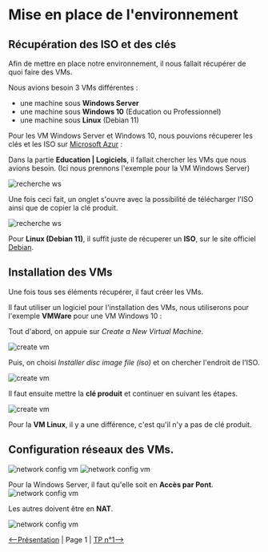 # Mise en place de l'environnement

## Récupération des ISO et des clés

Afin de mettre en place notre environnement, il nous fallait récupérer de quoi faire des VMs.

Nous avions besoin 3 VMs différentes :
- une machine sous **Windows Server**
- une machine sous **Windows 10** (Education ou Professionnel) 
- une machine sous **Linux** (Debian 11)

Pour les VM Windows Server et Windows 10, nous pouvions récuperer les clés et les ISO sur [Microsoft Azur](https://portal.azure.com/?Microsoft_Azure_Education_correlationId=622a7312-a981-4b4f-927c-a746d7804853#blade/Microsoft_Azure_Education/EducationMenuBlade/software) :

Dans la partie **Education \| Logiciels**, il fallait chercher les VMs que nous avions besoin. (Ici nous prennons l'exemple pour la VM Windows Server)

![recherche ws](./img/2022-01-29-183056.jpg)

Une fois ceci fait, un onglet s'ouvre avec la possibilité de télécharger l'ISO ainsi que de copier la clé produit.

![recherche ws](./img/2022-01-29-183259.jpg)


Pour **Linux (Debian 11)**, il suffit juste de récuperer un **ISO**, sur le site officiel [Debian](https://www.debian.org/download).

## Installation des VMs

Une fois tous ses éléments récupérer, il faut créer les VMs.

Il faut utiliser un logiciel pour l'installation des VMs, nous utiliserons pour l'exemple **VMWare** pour une VM Windows 10 :

Tout d'abord, on appuie sur *Create a New Virtual Machine*.

![create vm](./img/2022-01-29-184358.jpg)

Puis, on choisi *Installer disc image file (iso)* et on chercher l'endroit de l'ISO.

![create vm](./img/2022-01-29-184421.jpg)

Il faut ensuite mettre la **clé produit** et continuer en suivant les étapes.

![create vm](./img/2022-01-29-184447.jpg)

Pour la **VM Linux**, il y a une différence, c'est qu'il n'y a pas de clé produit.

## Configuration réseaux des VMs.



![network config vm](./img/2022-01-29-185856.jpg)
![network config vm](./img/2022-01-29-185955.jpg)

Pour la Windows Server, il faut qu'elle soit en **Accès par Pont**.  
![network config vm](./img/2022-01-29-190038.jpg)

Les autres doivent être en **NAT**.

![network config vm](./img/2022-01-29-185955.jpg)

[<--Présentation](../README.md) | Page 1 | [TP n°1-->](../tp1/tp1.md)

